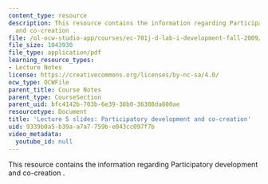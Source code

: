 ```yaml
---
content_type: resource
description: This resource contains the information regarding Participatory development
  and co-creation .
file: /ol-ocw-studio-app/courses/ec-701j-d-lab-i-development-fall-2009/9339b0a5b39aa7a7759be043cc097f7b_MITEC_701JF09_lec05.pdf
file_size: 1043930
file_type: application/pdf
learning_resource_types:
- Lecture Notes
license: https://creativecommons.org/licenses/by-nc-sa/4.0/
ocw_type: OCWFile
parent_title: Course Notes
parent_type: CourseSection
parent_uid: bfc4142b-703b-6e39-38b0-36308da800ae
resourcetype: Document
title: 'Lecture 5 slides: Participatory development and co-creation'
uid: 9339b0a5-b39a-a7a7-759b-e043cc097f7b
video_metadata:
  youtube_id: null
---
```

This resource contains the information regarding Participatory development and co-creation .